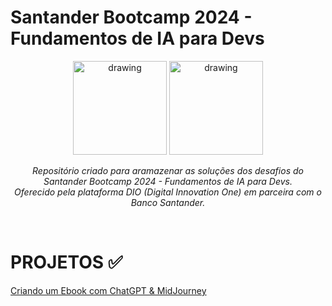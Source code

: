 # Santander Bootcamp 2024 - Fundamentos de IA para Devs

<div align="center"><img src="https://hermes.dio.me/files/assets/3691eedf-5d32-48e6-823f-a918679b6094.png" alt="drawing" width="150"/>
<img src="https://hermes.dio.me/tracks/84b2d685-23f9-4729-9e3c-28cb84a39b38.png" alt="drawing" width="150"/>


<br>

<i>Repositório criado para aramazenar as soluções dos desafios do Santander Bootcamp 2024 - Fundamentos de IA para Devs.
<br>
Oferecido pela plataforma DIO (Digital Innovation One) em parceira com o Banco Santander.</i></div>
<br>

<h1>PROJETOS ✅</h1>

<a href="https://github.com/lboiko/dio-santander-bootcamp-ia/tree/main/Desafio-ebook">Criando um Ebook com ChatGPT & MidJourney</a>
